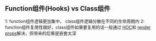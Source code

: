 ## Function组件(Hooks) vs Class组件
1: function组件逻辑更加集中， class组件逻辑分散在不同的生命周期内
2: function组件复用性跟好，class组件如果要复用的话一般通过 [HOC](https://zh-hans.reactjs.org/docs/higher-order-components.html)和 [render props](https://zh-hans.reactjs.org/docs/render-props.html)解决，但带来的后果是嵌套太深



